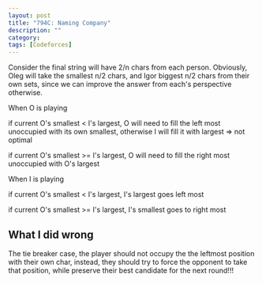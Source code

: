 ```yaml
---
layout: post
title: "794C: Naming Company"
description: ""
category: 
tags: [Codeforces]
---
```


Consider the final string will have 2/n chars from each person. Obviously, Oleg will take the smallest n/2 chars, and Igor biggest n/2 chars from their own sets, since we can improve the answer from each's perspective otherwise.

When O is playing

if current O's smallest < I's largest, O will need to fill the left most unoccupied with its own smallest, otherwise I will fill it with largest => not optimal

if current O's smallest >= I's largest, O will need to fill the right most unoccupied with O's largest


When I is playing

if current O's smallest < I's largest, I's largest goes left most

if current O's smallest >= I's largest, I's smallest goes to right most

What I did wrong
-------------
The tie breaker case, the player should not occupy the the leftmost position with their own char, instead, they should try to force the opponent to take that position, while preserve their best candidate for the next round!!!

